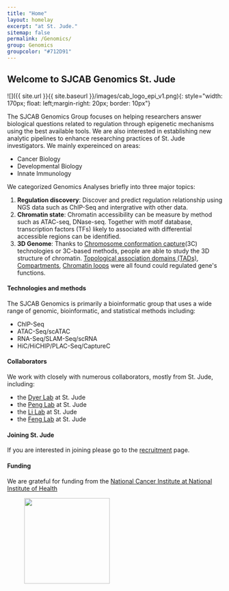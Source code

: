 ```yaml
---
title: "Home"
layout: homelay
excerpt: "at St. Jude."
sitemap: false
permalink: /Genomics/
group: Genomics
groupcolor: "#712D91"
---
```


## Welcome to SJCAB Genomics St. Jude


![]({{ site.url }}{{ site.baseurl }}/images/cab_logo_epi_v1.png){: style="width: 170px; float: left;margin-right: 20px; border: 10px"}


The SJCAB Genomics Group focuses on helping researchers answer biological questions related to regulation through epigenetic mechanisms using the best available tools. We are also interested in establishing new analytic pipelines to enhance researching practices of St. Jude investigators. We mainly expereinced on areas:
- Cancer Biology
- Developmental Biology
- Innate Immunology

We categorized Genomics Analyses briefly into three major topics:
1. **Regulation discovery**: Discover and predict regulation relationship using NGS data such as ChIP-Seq and intergrative with other data.
2. **Chromatin state**: Chromatin accessibility can be measure by method such as ATAC-seq, DNase-seq. Together with motif database, transcription factors (TFs) likely to associated with differential accessible regions can be identified.
3. **3D Genome**: Thanks to [Chromosome conformation capture](https://en.wikipedia.org/wiki/Chromosome_conformation_capture)(3C) technologies or 3C-based methods, people are able to study the 3D structure of chromatin. [Topological association domains (TADs)](https://en.wikipedia.org/wiki/Topologically_associating_domain), [Compartments](https://en.wikipedia.org/wiki/Nuclear_organization#A/B_compartments), [Chromatin loops](https://en.wikipedia.org/wiki/Nuclear_organization#DNA_looping) were all found could regulated gene's functions.

#### Technologies and methods
The SJCAB Genomics is primarily a bioinformatic group that uses a wide range of genomic, bioinformatic, and statistical methods including:
- ChIP-Seq
- ATAC-Seq/scATAC
- RNA-Seq/SLAM-Seq/scRNA
- HiC/HiCHIP/PLAC-Seq/CaptureC

#### Collaborators
We work with closely with numerous collaborators, mostly from St. Jude, including:
- the [Dyer Lab](https://www.stjude.org/directory/d/michael-dyer.html) at St. Jude
- the [Peng Lab](https://www.stjude.org/directory/p/jamy-peng.html) at St. Jude
- the [Li Lab](https://www.stjude.org/directory/l/chunliang-li.html) at St. Jude
- the [Feng Lab](https://www.stjude.org/directory/f/yongqiang-feng.html) at St. Jude

#### Joining St. Jude
If you are interested in joining please go to the [recruitment](recruitment) page.

#### Funding
We are grateful for funding from the [National Cancer Institute at National Institute of Health](https://www.cancer.gov/)

<figure class="third">
<img src="{{ site.url }}{{ site.baseurl }}/images/logopic/Logo_NCI.png" style="width: 200px">
</figure>
